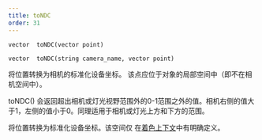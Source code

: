 ```yaml
---
title: toNDC
order: 31
---
```

`vector  toNDC(vector point)`

`vector  toNDC(string camera_name, vector point)`

将位置转换为相机的标准化设备坐标。
该点应位于对象的局部空间中（即不在相机空间中）。

toNDC() 会返回超出相机或灯光视野范围外的0-1范围之外的值。相机右侧的值大于1，左侧的值小于0。同理适用于相机或灯光上方和下方的范围。

将位置转换为标准化设备坐标。该空间仅
在[着色上下文](../contexts/shading_contexts.html)中有明确定义。